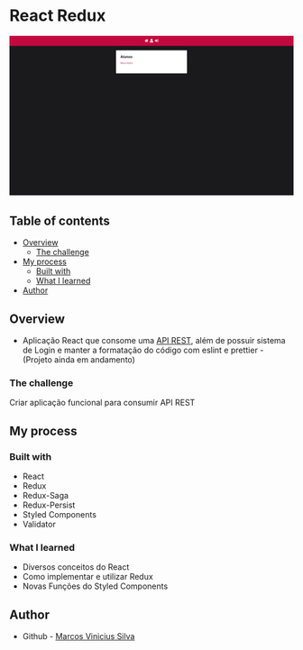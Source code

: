 # React Redux

![React Redux Image](../imgs/react-redux.PNG)

## Table of contents

- [Overview](#overview)
  - [The challenge](#the-challenge)
- [My process](#my-process)
  - [Built with](#built-with)
  - [What I learned](#what-i-learned)
- [Author](#author)

## Overview

- Aplicação React que consome uma [API REST](https://github.com/SenhorOver/api-rest-sequelize-mariadb), além de possuir sistema de Login e manter a formatação do código com eslint e prettier - (Projeto ainda em andamento)

### The challenge

Criar aplicação funcional para consumir API REST

## My process

### Built with

- React
- Redux
- Redux-Saga
- Redux-Persist
- Styled Components
- Validator

### What I learned

- Diversos conceitos do React
- Como implementar e utilizar Redux
- Novas Funções do Styled Components

## Author

- Github - [Marcos Vinicius Silva](https://github.com/SenhorOver)
